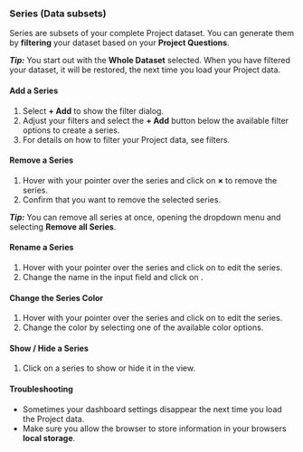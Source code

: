 ### Series (Data subsets)

Series are subsets of your complete Project dataset. You can generate them by **filtering** your dataset based on your **Project Questions**.

***Tip:*** You start out with the **Whole Dataset** selected. When you have filtered your dataset, it will be restored, the next time you load your Project data.

#### Add a Series

1. Select **+ Add** to show the filter dialog.
2. Adjust your filters and select the **+ Add** button below the available filter options to create a series.
3. For details on how to filter your Project data, see filters.

#### Remove a Series

1. Hover with your pointer over the series and click on **&times;** to remove the series.
2. Confirm that you want to remove the selected series.

***Tip:*** You can remove all series at once, opening the <i class="fa fa-bars"></i> dropdown menu and selecting **Remove all Series**.

#### Rename a Series

1. Hover with your pointer over the series and click on **<i class="fa fa-cog"></i>** to edit the series.
2. Change the name in the input field and click on **<i class="fa fa-check"></i>**.

#### Change the Series Color

1. Hover with your pointer over the series and click on **<i class="fa fa-cog"></i>** to edit the series.
2. Change the color by selecting one of the available color options.

#### Show / Hide a Series

1. Click on a series to show or hide it in the view.

#### Troubleshooting

- Sometimes your dashboard settings disappear the next time you load the Project data.
- Make sure you allow the browser to store information in your browsers **local storage**.
